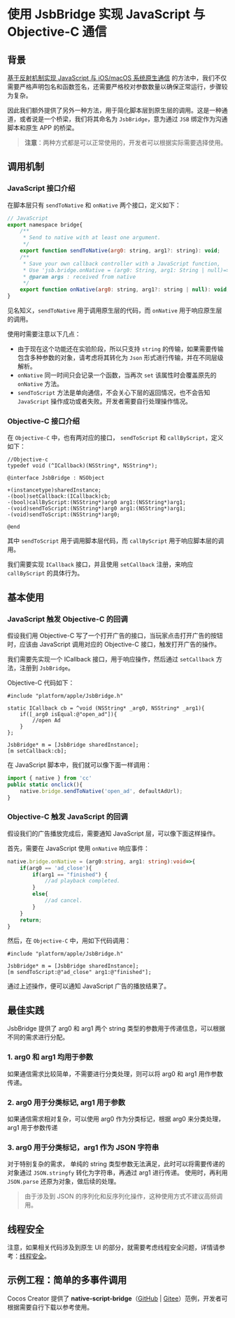 # 使用 JsbBridge 实现 JavaScript 与 Objective-C 通信

## 背景

[基于反射机制实现 JavaScript 与 iOS/macOS 系统原生通信](./oc-reflection.md) 的方法中，我们不仅需要严格声明包名和函数签名，还需要严格校对参数数量以确保正常运行，步骤较为复杂。

因此我们额外提供了另外一种方法，用于简化脚本层到原生层的调用。这是一种通道，或者说是一个桥梁，我们将其命名为 `JsbBridge`，意为通过 `JSB` 绑定作为沟通脚本和原生 APP 的桥梁。

> **注意**：两种方式都是可以正常使用的，开发者可以根据实际需要选择使用。

## 调用机制

### JavaScript 接口介绍

在脚本层只有 `sendToNative` 和 `onNative` 两个接口，定义如下：

```js
// JavaScript
export namespace bridge{
    /**
     * Send to native with at least one argument.
     */
    export function sendToNative(arg0: string, arg1?: string): void;
    /**
     * Save your own callback controller with a JavaScript function,
     * Use 'jsb.bridge.onNative = (arg0: String, arg1: String | null)=>{...}'
     * @param args : received from native
     */
    export function onNative(arg0: string, arg1?: string | null): void;
}
```

见名知义，`sendToNative` 用于调用原生层的代码，而 `onNative` 用于响应原生层的调用。

使用时需要注意以下几点：

- 由于现在这个功能还在实验阶段，所以只支持 `string` 的传输，如果需要传输包含多种参数的对象，请考虑将其转化为 `Json` 形式进行传输，并在不同层级解析。
- `onNative` 同一时间只会记录一个函数，当再次 `set` 该属性时会覆盖原先的 `onNative` 方法。
- `sendToScript` 方法是单向通信，不会关心下层的返回情况，也不会告知 `JavaScript` 操作成功或者失败。开发者需要自行处理操作情况。

### Objective-C 接口介绍

在 `Objective-C` 中，也有两对应的接口， `sendToScript` 和 `callByScript`，定义如下：

```objc
//Objective-c
typedef void (^ICallback)(NSString*, NSString*);

@interface JsbBridge : NSObject

+(instancetype)sharedInstance;
-(bool)setCallback:(ICallback)cb;
-(bool)callByScript:(NSString*)arg0 arg1:(NSString*)arg1;
-(void)sendToScript:(NSString*)arg0 arg1:(NSString*)arg1;
-(void)sendToScript:(NSString*)arg0;

@end
```

其中 `sendToScript` 用于调用脚本层代码，而 `callByScript` 用于响应脚本层的调用。

我们需要实现 `ICallback` 接口，并且使用 `setCallback` 注册，来响应 `callByScript` 的具体行为。

## 基本使用

### JavaScript 触发 Objective-C 的回调

假设我们用 Objective-C 写了一个打开广告的接口，当玩家点击打开广告的按钮时，应该由 JavaScript 调用对应的 Objective-C 接口，触发打开广告的操作。

我们需要先实现一个 ICallback 接口，用于响应操作，然后通过 `setCallback` 方法，注册到 `JsbBridge`。

Objective-C 代码如下：

```ObjC
#include "platform/apple/JsbBridge.h"

static ICallback cb = ^void (NSString* _arg0, NSString* _arg1){
    if([_arg0 isEqual:@"open_ad"]){
        //open Ad
    }
};

JsbBridge* m = [JsbBridge sharedInstance];
[m setCallback:cb];
```

在 JavaScript 脚本中，我们就可以像下面一样调用：

```ts
import { native } from 'cc'
public static onclick(){
    native.bridge.sendToNative('open_ad', defaultAdUrl);
} 
```

### Objective-C 触发 JavaScript 的回调

假设我们的广告播放完成后，需要通知 JavaScript 层，可以像下面这样操作。

首先，需要在 JavaScript 使用 `onNative` 响应事件：

```ts
native.bridge.onNative = (arg0:string, arg1: string):void=>{
    if(arg0 == 'ad_close'){
        if(arg1 == "finished") {
            //ad playback completed.
        }
        else{
            //ad cancel.
        }
    }
    return;
}
```

然后，在 `Objective-C` 中，用如下代码调用：

```ObjC
#include "platform/apple/JsbBridge.h"

JsbBridge* m = [JsbBridge sharedInstance];
[m sendToScript:@"ad_close" arg1:@"finished"];
```

通过上述操作，便可以通知 JavaScript 广告的播放结果了。

## 最佳实践

JsbBridge 提供了 arg0 和 arg1 两个 string 类型的参数用于传递信息，可以根据不同的需求进行分配。

### 1. arg0 和 arg1 均用于参数

如果通信需求比较简单，不需要进行分类处理，则可以将 arg0 和 arg1 用作参数传递。

### 2. arg0 用于分类标记, arg1 用于参数

如果通信需求相对复杂，可以使用 arg0 作为分类标记，根据 arg0 来分类处理， arg1  用于参数传递

### 3. arg0 用于分类标记，arg1 作为 JSON 字符串

对于特别复杂的需求， 单纯的 string 类型参数无法满足，此时可以将需要传递的对象通过 `JSON.stringfy` 转化为字符串，再通过 arg1 进行传递。 使用时，再利用 `JSON.parse` 还原为对象，做后续的处理。

> 由于涉及到 JSON 的序列化和反序列化操作，这种使用方式不建议高频调用。

## 线程安全

注意，如果相关代码涉及到原生 UI 的部分，就需要考虑线程安全问题，详情请参考：[线程安全](./thread-safety.md)。

## 示例工程：简单的多事件调用

Cocos Creator 提供了 **native-script-bridge**（[GitHub](https://github.com/cocos-creator/example-3d/tree/v3.8/native-script-bridge) | [Gitee](https://gitee.com/mirrors_cocos-creator/example-3d/tree/v3.8/native-script-bridge)）范例，开发者可根据需要自行下载以参考使用。
